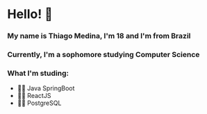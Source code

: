 # Hello! :wave:

### My name is Thiago Medina, I'm 18 and I'm from Brazil
### Currently, I'm a sophomore studying Computer Science

### What I'm studing:
- :man_technologist: Java SpringBoot
- :man_technologist: ReactJS
- :man_technologist: PostgreSQL